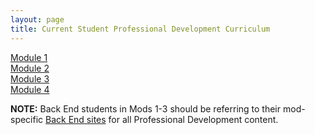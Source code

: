 ```yaml
---
layout: page
title: Current Student Professional Development Curriculum
---
```


[Module 1](./module_one/)  
[Module 2](./module_two/)  
[Module 3](./module_three/)  
[Module 4](./module_four/)  


**NOTE:** Back End students in Mods 1-3 should be referring to their mod-specific [Back End sites](https://backend.turing.edu) for all Professional Development content.

